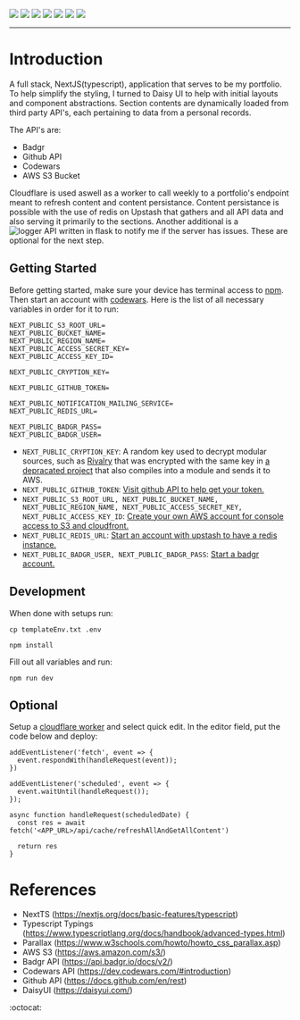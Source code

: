 ![](https://img.shields.io/badge/next.js-000000?style=for-the-badge&logo=nextdotjs&logoColor=white)
![](https://img.shields.io/badge/Tailwind_CSS-38B2AC?style=for-the-badge&logo=tailwind-css&logoColor=white)
![](https://img.shields.io/badge/GitHub-100000?style=for-the-badge&logo=github&logoColor=white)
![](https://img.shields.io/badge/Cloudflare-F38020?style=for-the-badge&logo=Cloudflare&logoColor=white)
![](https://img.shields.io/badge/redis-%23DD0031.svg?&style=for-the-badge&logo=redis&logoColor=white)
![](https://img.shields.io/badge/TypeScript-007ACC?style=for-the-badge&logo=typescript&logoColor=white)
![](https://img.shields.io/badge/Amazon_AWS-FF9900?style=for-the-badge&logo=amazonaws&logoColor=white)
***

# Introduction
A full stack, NextJS(typescript), application that serves to be my portfolio. To help simplify the styling, I turned to Daisy UI to help with initial layouts and component abstractions. Section contents are dynamically loaded from third party API's, each pertaining to data from a personal records. 

The API's are:
- Badgr
- Github API
- Codewars
- AWS S3 Bucket

Cloudflare is used aswell as a worker to call weekly to a portfolio's endpoint meant to refresh content and content persistance. Content persistance is possible with the use of redis on Upstash that gathers and all API data and also serving it primarily to the sections. Another additional is a ![logger API written in flask](https://github.com/Alvarian/mailing-microservice) to notify me if the server has issues. These are optional for the next step.

## Getting Started
Before getting started, make sure your device has terminal access to [npm](https://docs.npmjs.com/cli/init). Then start an account with [codewars](https://www.codewars.com/). Here is the list of all necessary variables in order for it to run:
```
NEXT_PUBLIC_S3_ROOT_URL=
NEXT_PUBLIC_BUCKET_NAME=
NEXT_PUBLIC_REGION_NAME=
NEXT_PUBLIC_ACCESS_SECRET_KEY=
NEXT_PUBLIC_ACCESS_KEY_ID=

NEXT_PUBLIC_CRYPTION_KEY=

NEXT_PUBLIC_GITHUB_TOKEN=

NEXT_PUBLIC_NOTIFICATION_MAILING_SERVICE=
NEXT_PUBLIC_REDIS_URL=

NEXT_PUBLIC_BADGR_PASS=
NEXT_PUBLIC_BADGR_USER=
```

* `NEXT_PUBLIC_CRYPTION_KEY`: A random key used to decrypt modular sources, such as [Rivalry](https://github.com/Alvarian/rivalry) that was encrypted with the same key in [a depracated project](https://github.com/Alvarian/apps-sandbox-dashboard) that also compiles into a module and sends it to AWS.
* `NEXT_PUBLIC_GITHUB_TOKEN`: [Visit github API to help get your token.]()
* `NEXT_PUBLIC_S3_ROOT_URL, NEXT_PUBLIC_BUCKET_NAME, NEXT_PUBLIC_REGION_NAME, NEXT_PUBLIC_ACCESS_SECRET_KEY, NEXT_PUBLIC_ACCESS_KEY_ID`: [Create your own AWS account for console access to S3 and cloudfront.](https://aws.amazon.com/console/)
* `NEXT_PUBLIC_REDIS_URL`: [Start an account with upstash to have a redis instance.](https://upstash.com/) 
* `NEXT_PUBLIC_BADGR_USER, NEXT_PUBLIC_BADGR_PASS`: [Start a badgr account.](https://badgr.com) 


## Development
When done with setups run:

```
cp templateEnv.txt .env

npm install
```

Fill out all variables and run:

```
npm run dev
```

## Optional
Setup a [cloudflare worker](https://developers.cloudflare.com/workers/get-started/guide/) and select quick edit. In the editor field, put the code below and deploy:
```
addEventListener('fetch', event => {
  event.respondWith(handleRequest(event));
})

addEventListener('scheduled', event => {
  event.waitUntil(handleRequest());
});

async function handleRequest(scheduledDate) {
  const res = await fetch('<APP_URL>/api/cache/refreshAllAndGetAllContent')

  return res
}
```

# References
- NextTS (https://nextjs.org/docs/basic-features/typescript)
- Typescript Typings (https://www.typescriptlang.org/docs/handbook/advanced-types.html)
- Parallax (https://www.w3schools.com/howto/howto_css_parallax.asp)
- AWS S3 (https://aws.amazon.com/s3/)
- Badgr API (https://api.badgr.io/docs/v2/)
- Codewars API (https://dev.codewars.com/#introduction)
- Github API (https://docs.github.com/en/rest)
- DaisyUI (https://daisyui.com/)

:octocat:

<!-- https://dvj70ijwahy8c.cloudfront.net/Portfolio/icon | # -->
